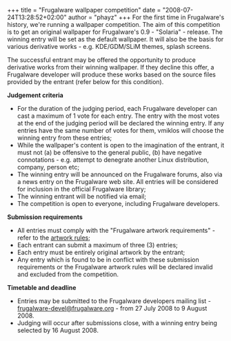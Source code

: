 +++
title = "Frugalware wallpaper competition"
date = "2008-07-24T13:28:52+02:00"
author = "phayz"
+++
For the first time in Frugalware's history, we're running a wallpaper competition. The aim of this competition is to get an original wallpaper for Frugalware's 0.9 - "Solaria" - release. The winning entry will be set as the default wallpaper. It will also be the basis for various derivative works - e.g. KDE/GDM/SLiM themes, splash screens.  


 The successful entrant may be offered the opportunity to produce derivative works from their winning wallpaper. If they decline this offer, a Frugalware developer will produce these works based on the source files provided by the entrant (refer below for this condition).  

**Judgement criteria**  

* For the duration of the judging period, each Frugalware developer can cast a maximum of 1 vote for each entry. The entry with the most votes at the end of the judging period will be declared the winning entry. If any entries have the same number of votes for them, vmiklos will choose the winning entry from these entries;
* While the wallpaper's content is open to the imagination of the entrant, it must not (a) be offensive to the general public, (b) have negative connotations - e.g. attempt to denegrate another Linux distribution, company, person etc;
* The winning entry will be announced on the Frugalware forums, also via a news entry on the Frugalware web site. All entries will be considered for inclusion in the official Frugalware library;
* The winning entrant will be notified via email;
* The competition is open to everyone, including Frugalware developers.


**Submission requirements**  

* All entries must comply with the "Frugalware artwork requirements" - refer to the [artwork rules](http://www.frugalware.org/docs/artwork-rules.html);
* Each entrant can submit a maximum of three (3) entries;
* Each entry must be entirely original artwork by the entrant;
* Any entry which is found to be in conflict with these submission requirements or the Frugalware artwork rules will be declared invalid and excluded from the competition.


**Timetable and deadline**  

* Entries may be submitted to the Frugalware developers mailing list - frugalware-devel@frugalware.org - from 27 July 2008 to 9 August 2008.
* Judging will occur after submissions close, with a winning entry being selected by 16 August 2008.
